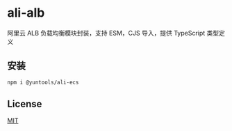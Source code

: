 # ali-alb

阿里云 ALB 负载均衡模块封装，支持 ESM，CJS 导入，提供 TypeScript 类型定义


## 安装

```sh
npm i @yuntools/ali-ecs
```


## License
[MIT](LICENSE)


